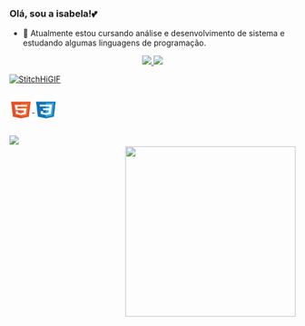 ### Olá, sou a isabela!💕                                          
- 🔭 Atualmente estou cursando análise e desenvolvimento de sistema e estudando algumas linguagens de programação. 


<div align="center">
  <a href="https://github.com/isabelafurriel">
  <img height="180em" src="https://github-readme-stats.vercel.app/api?username=isabelafurriel&show_icons=true&theme=cobalt&include_all_commits=true&count_private=true"/>
  <img height="180em" src="https://github-readme-stats.vercel.app/api/top-langs/?username=isabelafurriel&layout=compact&langs_count=7&theme=cobalt"/>
</div>

![StitchHiGIF](https://user-images.githubusercontent.com/90863429/190937126-1b2c37d6-e9d3-412d-b07a-02dda423be1b.gif)
<div style="display: inline_block"><br>
 <img align="center" alt="Isa-HTML" height="30" width="40" src="https://raw.githubusercontent.com/devicons/devicon/master/icons/html5/html5-original.svg">
  <img align="center" alt="Isa-CSS" height="30" width="40" src="https://raw.githubusercontent.com/devicons/devicon/master/icons/css3/css3-original.svg">
</div>

 ##
 
<div> 
  <a href="https://www.linkedin.com/in/isabela-furriel-5630181ab/" target="_blank"><img src="https://img.shields.io/badge/-LinkedIn-%230077B5?style=for-the-badge&logo=linkedin&logoColor=white" target="_blank"></a> 
 </div>
 
<div>
  <img align="right" width="300" height="300" src="https://user-images.githubusercontent.com/90863429/190941234-3bf24b7b-4b52-47c8-864c-192745f02433.gif">
 </div>
 

